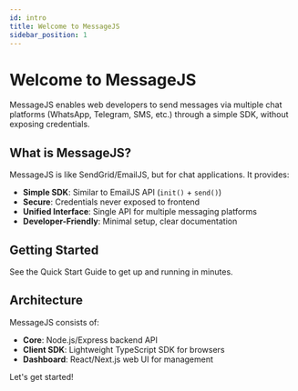 ```yaml
---
id: intro
title: Welcome to MessageJS
sidebar_position: 1
---
```


# Welcome to MessageJS

MessageJS enables web developers to send messages via multiple chat platforms (WhatsApp, Telegram, SMS, etc.) through a simple SDK, without exposing credentials.

## What is MessageJS?

MessageJS is like SendGrid/EmailJS, but for chat applications. It provides:

- **Simple SDK**: Similar to EmailJS API (`init()` + `send()`)
- **Secure**: Credentials never exposed to frontend
- **Unified Interface**: Single API for multiple messaging platforms
- **Developer-Friendly**: Minimal setup, clear documentation

## Getting Started

See the Quick Start Guide to get up and running in minutes.

## Architecture

MessageJS consists of:

- **Core**: Node.js/Express backend API
- **Client SDK**: Lightweight TypeScript SDK for browsers
- **Dashboard**: React/Next.js web UI for management

Let's get started!

